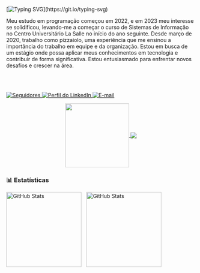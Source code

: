 [![Typing SVG](https://readme-typing-svg.herokuapp.com?font=JetBrains+Mono&size=24&pause=1000&color=EB1F6A&width=435&lines=Ol%C3%A1%2C+eu+sou+o+Enzo!)](https://git.io/typing-svg)

<span align="justify">
    Meu estudo em programação começou em 2022, e em 2023 meu interesse se solidificou, levando-me a começar o curso de Sistemas de Informação no Centro Universitário La Salle no início do ano seguinte. Desde março de 2020, trabalho como pizzaiolo, uma experiência que me ensinou a importância do trabalho em equipe e da organização. Estou em busca de um estágio onde possa aplicar meus conhecimentos em tecnologia e contribuir de forma significativa. Estou entusiasmado para enfrentar novos desafios e crescer na área.
</span>

<br><br>

<p align="left">
    <a href="https://github.com/enzortorres?tab=followers">
        <img 
            alt="Seguidores" 
            title="Me siga no GitHub" 
            src="https://custom-icon-badges.demolab.com/github/followers/enzortorres?color=236ad3&labelColor=1155ba&style=for-the-badge&logo=github&label=Seguidores&logoColor=white"
        />
    </a>
    <a href="https://www.linkedin.com/in/enzo-ribas-torres/">
        <img 
            alt="Perfil do LinkedIn"
            title="LinkedIn pessoal"
            src="https://img.shields.io/badge/LinkedIn-0077B5?style=for-the-badge&logo=linkedin&logoColor=white"
        >
    </a>
    <a href="mailto:matheusfolster14@hotmail.com">
        <img 
            alt="E-mail" 
            title="Envie um e-mail" 
            src="https://img.shields.io/badge/Email-D14836?style=for-the-badge&logo=gmail&logoColor=white"
        />
    </a>
</p>

<div align="center">
    <a href="https://github.com/enzortorres">
      <img align="center" height="170" src="https://github-readme-stats.vercel.app/api/top-langs/?username=enzortorres&layout=compact&langs_count=16&theme=monokai"/>
      <img align="center" src="https://github-readme-stats.vercel.app/api?username=enzortorres&show_icons=true&theme=monokai&include_all_commits=true&count_private=true&hide=issues"/>
    </a>
</div>

### 📊 Estatísticas

<p>
  <img 
    align="left" 
    alt="GitHub Stats" 
    height="200" 
    style="padding-right: 10px;" 
    src="https://github-readme-stats.vercel.app/api?username=enzortorres&show_icons=true&theme=monokai&include_all_commits=true&locale=pt-br" 
  />

<img 
      align="left" 
      alt="GitHub Stats" 
      height="200"
      src="https://github-readme-stats.vercel.app/api/top-langs/?username=enzortorres&theme=monokai&layout=compact&custom_title=Tecnologias&langs_count=9" 
  />
</p>
